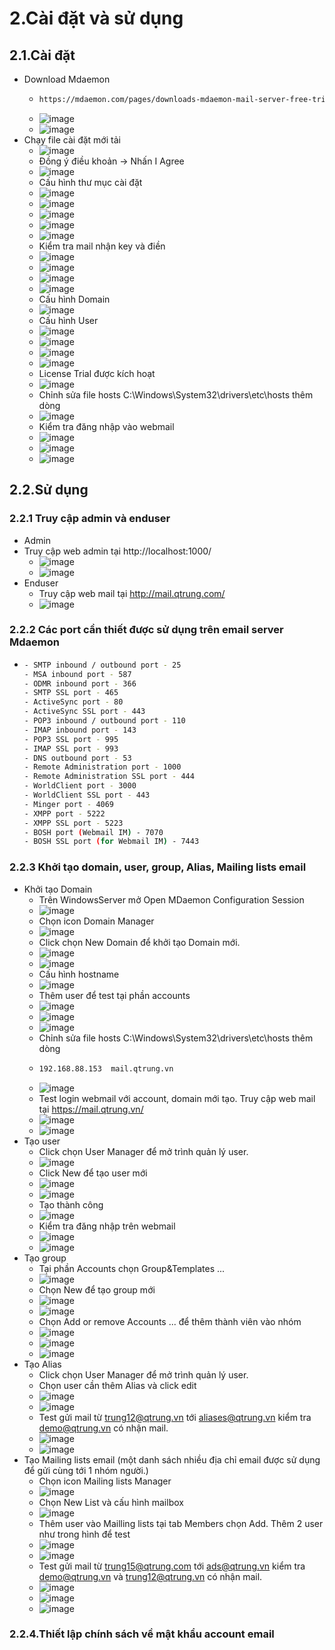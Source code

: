 # 2.Cài đặt và sử dụng
## 2.1.Cài đặt
- Download Mdaemon
  - ```bash
    https://mdaemon.com/pages/downloads-mdaemon-mail-server-free-trial
    ```
  - ![image](https://github.com/user-attachments/assets/e1e1038e-6459-40ec-8e38-fd20f20dadd3)
  - ![image](https://github.com/user-attachments/assets/5912fc2e-8a6c-4d26-ab29-9cdaeb981267)
- Chạy file cài đặt mới tải
  - ![image](https://github.com/user-attachments/assets/3e0e8340-e7ac-4f9d-be48-73b2f0016414)
  - Đồng ý điều khoản -> Nhấn I Agree
  - ![image](https://github.com/user-attachments/assets/80b9a10c-c290-4660-ba57-d97f3f1174cc)
  - Cấu hình thư mục cài đặt
  - ![image](https://github.com/user-attachments/assets/72e65ce1-027e-4ab8-8fc8-f7598228163f)
  - ![image](https://github.com/user-attachments/assets/256b7562-6951-42c2-89e2-77f565d58b9a)
  - ![image](https://github.com/user-attachments/assets/f981baa7-f87f-4fc0-9798-9cc13a182c21)
  - ![image](https://github.com/user-attachments/assets/9abfe326-3a5d-4dc1-bffc-ca547412dc6c)
  - ![image](https://github.com/user-attachments/assets/a3e5da9d-0574-4ea5-9340-e48fb6c94ee1)
  - Kiểm tra mail nhận key và điền
  - ![image](https://github.com/user-attachments/assets/d9740330-f5ea-49e0-bb21-9cc17ffd3139)
  - ![image](https://github.com/user-attachments/assets/395d8ded-0d26-42ad-9382-49e9f351728e)
  - ![image](https://github.com/user-attachments/assets/a3f2a919-a09e-4aef-a85b-cb779d54319b)
  - ![image](https://github.com/user-attachments/assets/3f7eafae-c6be-4739-94c8-f2be764433a9)
  - Cấu hình Domain
  - ![image](https://github.com/user-attachments/assets/3605cf30-611a-4279-87ab-522a7b7fc615)
  - Cấu hình User
  - ![image](https://github.com/user-attachments/assets/779b2335-d3d8-411e-b5a4-bf767a0a1a30)
  - ![image](https://github.com/user-attachments/assets/8b79b809-df06-479a-af0b-c52e0199274b)
  - ![image](https://github.com/user-attachments/assets/eb4b7b87-bc1a-4078-86e1-00be8f27a154)
  - ![image](https://github.com/user-attachments/assets/1a2abbc2-90db-4292-b77a-80426b637eaf)
  - License Trial được kích hoạt
  - ![image](https://github.com/user-attachments/assets/58650fe0-8602-4941-b145-16caf3be3c4b)
  - Chỉnh sửa file hosts C:\Windows\System32\drivers\etc\hosts thêm dòng
  - ![image](https://github.com/user-attachments/assets/1e8c5dd0-f260-478c-9233-d8eb69fb0c84)
  - Kiểm tra đăng nhập vào webmail
  - ![image](https://github.com/user-attachments/assets/eaac6e0b-2219-4f34-bf43-4e3e9354b887)
  - ![image](https://github.com/user-attachments/assets/dcf175b8-96d5-497a-8fd8-7905d678896b)
  - ![image](https://github.com/user-attachments/assets/e925b5d2-6248-4d8a-88bd-8169b2ee4d97)
## 2.2.Sử dụng
### 2.2.1 Truy cập admin và enduser
- Admin
- Truy cập web admin tại http://localhost:1000/
  - ![image](https://github.com/user-attachments/assets/1fb0492a-e132-4e52-813b-74b694fe31ee)
  - ![image](https://github.com/user-attachments/assets/32e79e25-d3fb-4dde-b266-1586c6e3e41c)
- Enduser
  - Truy cập web mail tại http://mail.qtrung.com/
  - ![image](https://github.com/user-attachments/assets/1c491ac8-1427-4d91-aff1-a0006735b571)
### 2.2.2 Các port cần thiết được sử dụng trên email server Mdaemon
- ```bash
  - SMTP inbound / outbound port - 25
  - MSA inbound port - 587
  - ODMR inbound port - 366
  - SMTP SSL port - 465
  - ActiveSync port - 80
  - ActiveSync SSL port - 443
  - POP3 inbound / outbound port - 110
  - IMAP inbound port - 143
  - POP3 SSL port - 995
  - IMAP SSL port - 993
  - DNS outbound port - 53
  - Remote Administration port - 1000
  - Remote Administration SSL port - 444
  - WorldClient port - 3000
  - WorldClient SSL port - 443
  - Minger port - 4069
  - XMPP port - 5222
  - XMPP SSL port - 5223
  - BOSH port (Webmail IM) - 7070
  - BOSH SSL port (for Webmail IM) - 7443
  ```
### 2.2.3 Khởi tạo domain, user, group, Alias, Mailing lists email
- Khởi tạo Domain
  - Trên WindowsServer mở Open MDaemon Configuration Session
  - ![image](https://github.com/user-attachments/assets/47d636d9-d287-49c5-a8e0-7c753e34f2c4)
  - Chọn icon Domain Manager
  - ![image](https://github.com/user-attachments/assets/6fe92dca-291f-4c22-b3fa-9c087283b888)
  - Click chọn New Domain để khởi tạo Domain mới.
  - ![image](https://github.com/user-attachments/assets/6481b567-7e26-4e74-91c1-a6e0738126d7)
  - ![image](https://github.com/user-attachments/assets/1c6fa11e-46f9-4e50-bc05-aae48c02b865)
  - Cấu hình hostname
  - ![image](https://github.com/user-attachments/assets/d35d0b5b-2318-4a6d-8195-378bddcc4ebe)
  - Thêm user để test tại phần accounts
  - ![image](https://github.com/user-attachments/assets/d9eac888-143e-4f93-a354-2d985166ab71)
  - ![image](https://github.com/user-attachments/assets/6bbcc741-0a93-47cc-bd6f-a7f85da778df)
  - ![image](https://github.com/user-attachments/assets/55296ad5-c256-4f2b-a186-56604bf8dd89)
  - Chỉnh sửa file hosts C:\Windows\System32\drivers\etc\hosts thêm dòng
  - ```bash
    192.168.88.153	mail.qtrung.vn
    ```
  - ![image](https://github.com/user-attachments/assets/8a653804-7bab-488f-952a-acfb9e295755)
  - Test login webmail với account, domain mới tạo. Truy cập web mail tại https://mail.qtrung.vn/
  - ![image](https://github.com/user-attachments/assets/59053359-c7c2-4866-9008-1f1ddd7106fe)
  - ![image](https://github.com/user-attachments/assets/73a097d3-6141-4ad7-9f28-91da8a9ff7f9)
- Tạo user
  - Click chọn User Manager để mở trình quản lý user.
  - ![image](https://github.com/user-attachments/assets/93b55add-cee6-4ff3-955e-ce6ffca0bc68)
  - Click New để tạo user mới
  - ![image](https://github.com/user-attachments/assets/bfd08b83-5276-4665-a913-7dcb2b579f90)
  - ![image](https://github.com/user-attachments/assets/4925982c-28a4-4dbf-a2f5-9e924f3f8960)
  - Tạo thành công
  - ![image](https://github.com/user-attachments/assets/1d68fa1f-91cf-4b29-8b91-1dac2ea92735)
  - Kiểm tra đăng nhập trên webmail
  - ![image](https://github.com/user-attachments/assets/6a25aa0a-2000-4884-87d1-3756ce52dc3e)
  - ![image](https://github.com/user-attachments/assets/942f7416-8e65-4352-b250-0bf093fb95db)
- Tạo group
  - Tại phần Accounts chọn Group&Templates ...
  - ![image](https://github.com/user-attachments/assets/d94343ad-766a-45c9-8b75-6a05178c417a)
  - Chọn New để tạo group mới
  - ![image](https://github.com/user-attachments/assets/28c5a162-6cc5-45be-b7d7-8776bd7bbea2)
  - ![image](https://github.com/user-attachments/assets/2cfaf8e3-599b-4d68-a2f4-14ca05d04e4a)
  - Chọn Add or remove Accounts ... để thêm thành viên vào nhóm
  - ![image](https://github.com/user-attachments/assets/fef31966-6163-487f-adf6-be0cf30f2643)
  - ![image](https://github.com/user-attachments/assets/5c7e21b2-a2e5-4eb6-a257-0a9cbaab7601)
  - ![image](https://github.com/user-attachments/assets/0d3ddcea-56de-425a-9ade-38d349097fab)
- Tạo Alias
  - Click chọn User Manager để mở trình quản lý user.
  - Chọn user cần thêm Alias và click edit
  - ![image](https://github.com/user-attachments/assets/dfa6b25f-14c5-49c9-8a8a-ea97f644c7f8)
  - ![image](https://github.com/user-attachments/assets/74cb5257-e487-499a-85af-611efc260b35)
  - Test gửi mail từ trung12@qtrung.vn tới aliases@qtrung.vn kiểm tra demo@qtrung.vn có nhận mail.
  - ![image](https://github.com/user-attachments/assets/389314ac-2529-4a9a-b218-2a1acf239a81)
  - ![image](https://github.com/user-attachments/assets/78868b86-cab1-47ca-b4d7-c1498c1ef0e0)
- Tạo Mailing lists email (một danh sách nhiều địa chỉ email được sử dụng để gửi cùng tới 1 nhóm người.)
  - Chọn icon Mailing lists Manager
  - ![image](https://github.com/user-attachments/assets/04abe371-e909-4cc5-baa2-e73a779fc14a)
  - Chọn New List và cấu hình mailbox
  - ![image](https://github.com/user-attachments/assets/efa51c01-94bb-43a5-85f3-ed0d987f3f0a)
  - Thêm user vào Mailling lists tại tab Members chọn Add. Thêm 2 user như trong hình để test
  - ![image](https://github.com/user-attachments/assets/4941bf0c-8ebb-48da-81b0-a2cb4ad31349)
  - ![image](https://github.com/user-attachments/assets/e336413b-de3c-4a60-bb3b-0e5f59e964f8)
  - Test gửi mail từ trung15@qtrung.com tới ads@qtrung.vn kiểm tra demo@qtrung.vn và trung12@qtrung.vn có nhận mail.
  - ![image](https://github.com/user-attachments/assets/e2d82f9e-b3e1-4ba6-92b4-d45e3e2d509e)
  - ![image](https://github.com/user-attachments/assets/d679c25c-6c42-4a11-a996-ec0058de1112)
  - ![image](https://github.com/user-attachments/assets/ed4a9d1d-f988-4017-b814-8be7c4ee5528)
### 2.2.4.Thiết lập chính sách về mật khẩu account email











































